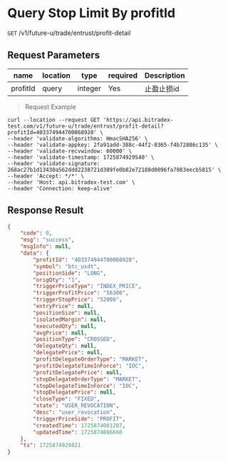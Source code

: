 # Query Stop Limit By profitId

`GET` /v1/future-u/trade/entrust/profit-detail

## Request Parameters

| name       | location    | type      | required | Description     |
|----------|-------|---------|----|--------|
| profitId | query | integer | Yes  | 止盈止损id |

> Request Example

```shell
curl --location --request GET 'https://api.bitradex-test.com/v1/future-u/trade/entrust/profit-detail?profitId=403374944700068928' \
--header 'validate-algorithms: HmacSHA256' \
--header 'validate-appkey: 2fa91add-388c-44f2-8365-f4b72886c135' \
--header 'validate-recvwindow: 60000' \
--header 'validate-timestamp: 1725874929540' \
--header 'validate-signature: 268ac27b1d13430a562ddd2238721d389fe0b82e72188d0096fa7083eecb5815' \
--header 'Accept: */*' \
--header 'Host: api.bitradex-test.com' \
--header 'Connection: keep-alive'
```

## Response Result

```json
{
    "code": 0,
    "msg": "success",
    "msgInfo": null,
    "data": {
        "profitId": "403374944700068928",
        "symbol": "btc_usdt",
        "positionSide": "LONG",
        "origQty": "1",
        "triggerPriceType": "INDEX_PRICE",
        "triggerProfitPrice": "56300",
        "triggerStopPrice": "52000",
        "entryPrice": null,
        "positionSize": null,
        "isolatedMargin": null,
        "executedQty": null,
        "avgPrice": null,
        "positionType": "CROSSED",
        "delegateQty": null,
        "delegatePrice": null,
        "profitDelegateOrderType": "MARKET",
        "profitDelegateTimeInForce": "IOC",
        "profitDelegatePrice": null,
        "stopDelegateOrderType": "MARKET",
        "stopDelegateTimeInForce": "IOC",
        "stopDelegatePrice": null,
        "closeType": "FIXED",
        "state": "USER_REVOCATION",
        "desc": "user_revocation",
        "triggerPriceSide": "PROFIT",
        "createdTime": 1725874081207,
        "updatedTime": 1725874886660
    },
    "ts": 1725874929821
}
```

